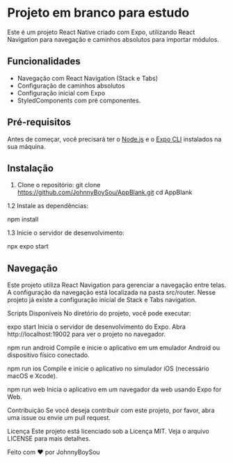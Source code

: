 <h1>Projeto em branco para estudo</h1>


Este é um projeto React Native criado com Expo, utilizando React Navigation para navegação e caminhos absolutos para importar módulos.

## Funcionalidades

- Navegação com React Navigation (Stack e Tabs)
- Configuração de caminhos absolutos
- Configuração inicial com Expo
- StyledComponents com pré componentes. 

## Pré-requisitos

Antes de começar, você precisará ter o [Node.js](https://nodejs.org/en/) e o [Expo CLI](https://docs.expo.dev/get-started/installation/) instalados na sua máquina.

## Instalação

1. Clone o repositório:
git clone https://github.com/JohnnyBoySou/AppBlank.git
cd AppBlank

1.2 Instale as dependências:

npm install

1.3 Inicie o servidor de desenvolvimento:

npx expo start


## Navegação
Este projeto utiliza React Navigation para gerenciar a navegação entre telas. A configuração da navegação está localizada na pasta src/router. Nesse projeto já existe a configuração inicial de Stack e Tabs navigation.

Scripts Disponíveis
No diretório do projeto, você pode executar:

expo start
Inicia o servidor de desenvolvimento do Expo. Abra http://localhost:19002 para ver o projeto no navegador.

npm run android
Compile e inicie o aplicativo em um emulador Android ou dispositivo físico conectado.

npm run ios
Compile e inicie o aplicativo no simulador iOS (necessário macOS e Xcode).

npm run web
Inicia o aplicativo em um navegador da web usando Expo for Web.

Contribuição
Se você deseja contribuir com este projeto, por favor, abra uma issue ou envie um pull request.

Licença
Este projeto está licenciado sob a Licença MIT. Veja o arquivo LICENSE para mais detalhes.

Feito com ❤️ por JohnnyBoySou
